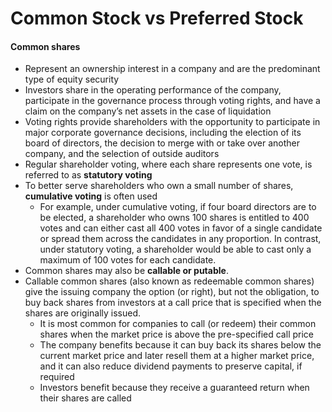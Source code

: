 # Common Stock vs Preferred Stock

#### Common shares
- Represent an ownership interest in a company and are the predominant type of equity security
- Investors share in the operating performance of the company, participate in the governance process through voting rights, and have a claim on the company’s net assets in the case of liquidation
- Voting rights provide shareholders with the opportunity to participate in major corporate governance decisions, including the election of its board of directors, the decision to merge with or take over another company, and the selection of outside auditors
- Regular shareholder voting, where each share represents one vote, is referred to as **statutory voting**
- To better serve shareholders who own a small number of shares, **cumulative voting** is often used
  -  For example, under cumulative voting, if four board 
directors are to be elected, a shareholder who owns 100 shares is entitled to 400 votes 
and can either cast all 400 votes in favor of a single candidate or spread them across 
the candidates in any proportion. In contrast, under statutory voting, a shareholder 
would be able to cast only a maximum of 100 votes for each candidate.  
- Common shares may also be **callable or putable**. 
- Callable common shares (also known as redeemable common shares) give the issuing company the option (or right), but not the obligation, to buy back shares from investors at a call price that is specified when the shares are originally issued.
  - It is most common for companies to call (or redeem) their common shares when the market price is above the pre-specified call price
  - The company benefits because it can buy back its shares below the current market price and later resell them at a higher market price, and it can also reduce dividend payments to preserve capital, if required
  - Investors benefit because they receive a guaranteed return when their shares are called
